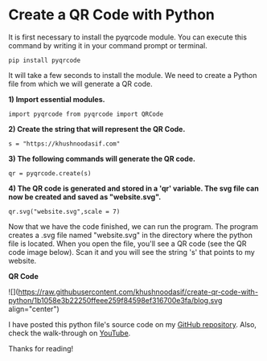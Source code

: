 # Create a QR Code with Python

It is first necessary to install the pyqrcode module. You can execute this command by writing it in your command prompt or terminal.

`pip install pyqrcode`

It will take a few seconds to install the module. We need to create a Python file from which we will generate a QR code.

**1) Import essential modules.**

`import pyqrcode from pyqrcode import QRCode`

**2) Create the string that will represent the QR Code.**

`s = "https://khushnoodasif.com"`

**3) The following commands will generate the QR code.**

`qr = pyqrcode.create(s)`

**4) The QR code is generated and stored in a 'qr' variable. The svg file can now be created and saved as "website.svg".**

`qr.svg("website.svg",scale = 7)`

Now that we have the code finished, we can run the program. The program creates a .svg file named "website.svg" in the directory where the python file is located. When you open the file, you'll see a QR code (see the QR code image below). Scan it and you will see the string 's' that points to my website.

**QR Code**

![](https://raw.githubusercontent.com/khushnoodasif/create-qr-code-with-python/1b1058e3b22250ffeee259f84598ef316700e3fa/blog.svg align="center")

I have posted this python file's source code on my [GitHub repository](https://github.com/khushnoodasif/create-qr-code-with-python). Also, check the walk-through on [YouTube](https://youtu.be/N9AT6u3Ey-4).

Thanks for reading!